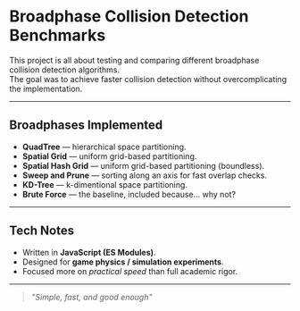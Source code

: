 # Broadphase Collision Detection Benchmarks

This project is all about testing and comparing different broadphase collision detection algorithms.  
The goal was to achieve faster collision detection without overcomplicating the implementation.

---

## Broadphases Implemented

- **QuadTree** — hierarchical space partitioning.
- **Spatial Grid** — uniform grid-based partitioning.
- **Spatial Hash Grid** — uniform grid-based partitioning (boundless).
- **Sweep and Prune** — sorting along an axis for fast overlap checks.
- **KD-Tree** — k-dimentional space partitioning.
- **Brute Force** — the baseline, included because... why not?

---

## Tech Notes

- Written in **JavaScript (ES Modules)**.
- Designed for **game physics / simulation experiments**.
- Focused more on _practical speed_ than full academic rigor.

---

> _"Simple, fast, and good enough"_
